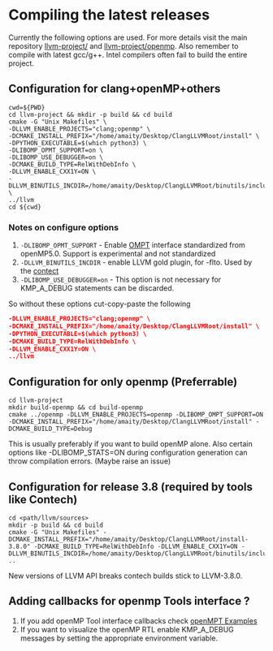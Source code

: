 # Compiling the latest releases
Currently the following options are used. For more details visit the main repository [llvm-project/](https://github.com/llvm/llvm-project) and 
[llvm-project/openmp](https://github.com/llvm/llvm-project/tree/master/openmp). Also remember to compile with latest gcc/g++. Intel compilers often fail to build the entire project.
## Configuration for clang+openMP+others
```
cwd=${PWD}
cd llvm-project && mkdir -p build && cd build
cmake -G "Unix Makefiles" \
-DLLVM_ENABLE_PROJECTS="clang;openmp" \
-DCMAKE_INSTALL_PREFIX="/home/amaity/Desktop/ClangLLVMRoot/install" \
-DPYTHON_EXECUTABLE=$(which python3) \
-DLIBOMP_OPMT_SUPPORT=on \
-DLIBOMP_USE_DEBUGGER=on \
-DCMAKE_BUILD_TYPE=RelWithDebInfo \
-DLLVM_ENABLE_CXX1Y=ON \
-DLLVM_BINUTILS_INCDIR=/home/amaity/Desktop/ClangLLVMRoot/binutils/include \
../llvm
cd ${cwd}
```
### Notes on configure options
1. ```-DLIBOMP_OPMT_SUPPORT```  - Enable [OMPT](https://www.openmp.org/spec-html/5.0/openmpch4.html#x220-10880004) interface standardized from openMP5.0. Support is experimental and not standardized
2. ```-DLLVM_BINUTILS_INCDIR``` - enable LLVM gold plugin, for -flto. Used by the [contect](https://github.com/bprail/contech)
3. ```-DLIBOMP_USE_DEBUGGER=on``` - This option is not necessary for KMP_A_DEBUG statements can be discarded. 

So without these options cut-copy-paste the following
```cmake -G "Unix Makefiles" \
-DLLVM_ENABLE_PROJECTS="clang;openmp" \
-DCMAKE_INSTALL_PREFIX="/home/amaity/Desktop/ClangLLVMRoot/install" \
-DPYTHON_EXECUTABLE=$(which python3) \
-DCMAKE_BUILD_TYPE=RelWithDebInfo \
-DLLVM_ENABLE_CXX1Y=ON \
../llvm
```

## Configuration for only openmp (Preferrable)
```
cd llvm-project
mkdir build-openmp && cd build-openmp
cmake ../openmp -DLLVM_ENABLE_PROJECTS=openmp -DLIBOMP_OMPT_SUPPORT=ON -DCMAKE_INSTALL_PREFIX="/home/amaity/Desktop/ClangLLVMRoot/install" -DCMAKE_BUILD_TYPE=Debug
```
This is usually preferably if you want to build openMP alone. Also certain options like -DLIBOMP_STATS=ON during configuration generation can throw compilation errors. (Maybe raise an issue)

## Configuration for release 3.8 (required by tools like Contech)
```
cd <path/llvm/sources>
mkdir -p build && cd build
cmake -G "Unix Makefiles" -DCMAKE_INSTALL_PREFIX="/home/amaity/Desktop/ClangLLVMRoot/install-3.8.0" -DCMAKE_BUILD_TYPE=RelWithDebInfo -DLLVM_ENABLE_CXX1Y=ON -DLLVM_BINUTILS_INCDIR=/home/amaity/Desktop/ClangLLVMRoot/binutils/include ..
```
New versions of LLVM API breaks contech builds stick to LLVM-3.8.0.

## Adding callbacks for openmp Tools interface ?
1. If you add openMP Tool interface callbacks check [openMPT Examples](https://github.com/llvm-mirror/openmp/blob/master/runtime/test/ompt/callback.h)
2. If you want to visualize the openMP RTL enable KMP_A_DEBUG messages by setting the appropriate environment variable.
